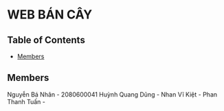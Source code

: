 # WEB BÁN CÂY

## Table of Contents
- [Members](#members)

## Members

Nguyễn Bá Nhân - 2080600041
Huỳnh Quang Dũng - 
Nhan Vĩ Kiệt - 
Phan Thanh Tuấn - 
